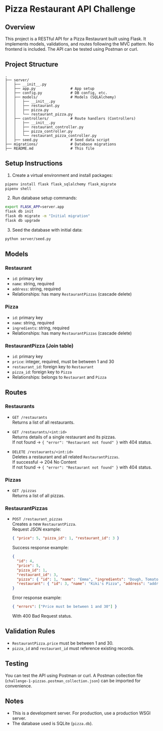 # Pizza Restaurant API Challenge

## Overview
This project is a RESTful API for a Pizza Restaurant built using Flask. It implements models, validations, and routes following the MVC pattern. No frontend is included. The API can be tested using Postman or curl.

## Project Structure
```
.
├── server/
│   ├── __init__.py
│   ├── app.py                # App setup
│   ├── config.py             # DB config, etc.
│   ├── models/               # Models (SQLAlchemy)
│   │   ├── __init__.py
│   │   ├── restaurant.py
│   │   ├── pizza.py
│   │   └── restaurant_pizza.py
│   ├── controllers/          # Route handlers (Controllers)
│   │   ├── __init__.py
│   │   ├── restaurant_controller.py
│   │   ├── pizza_controller.py
│   │   └── restaurant_pizza_controller.py
│   ├── seed.py               # Seed data script
├── migrations/               # Database migrations
├── README.md                 # This file
```

## Setup Instructions

1. Create a virtual environment and install packages:
```bash
pipenv install flask flask_sqlalchemy flask_migrate
pipenv shell
```

2. Run database setup commands:
```bash
export FLASK_APP=server.app
flask db init
flask db migrate -m "Initial migration"
flask db upgrade
```

3. Seed the database with initial data:
```bash
python server/seed.py
```

## Models

### Restaurant
- `id`: primary key
- `name`: string, required
- `address`: string, required
- Relationships: has many `RestaurantPizzas` (cascade delete)

### Pizza
- `id`: primary key
- `name`: string, required
- `ingredients`: string, required
- Relationships: has many `RestaurantPizzas` (cascade delete)

### RestaurantPizza (Join table)
- `id`: primary key
- `price`: integer, required, must be between 1 and 30
- `restaurant_id`: foreign key to `Restaurant`
- `pizza_id`: foreign key to `Pizza`
- Relationships: belongs to `Restaurant` and `Pizza`

## Routes

### Restaurants
- `GET /restaurants`  
  Returns a list of all restaurants.

- `GET /restaurants/<int:id>`  
  Returns details of a single restaurant and its pizzas.  
  If not found → `{ "error": "Restaurant not found" }` with 404 status.

- `DELETE /restaurants/<int:id>`  
  Deletes a restaurant and all related `RestaurantPizzas`.  
  If successful → 204 No Content  
  If not found → `{ "error": "Restaurant not found" }` with 404 status.

### Pizzas
- `GET /pizzas`  
  Returns a list of all pizzas.

### RestaurantPizzas
- `POST /restaurant_pizzas`  
  Creates a new `RestaurantPizza`.  
  Request JSON example:  
  ```json
  { "price": 5, "pizza_id": 1, "restaurant_id": 3 }
  ```  
  Success response example:  
  ```json
  {
    "id": 4,
    "price": 5,
    "pizza_id": 1,
    "restaurant_id": 3,
    "pizza": { "id": 1, "name": "Emma", "ingredients": "Dough, Tomato Sauce, Cheese" },
    "restaurant": { "id": 3, "name": "Kiki's Pizza", "address": "address3" }
  }
  ```  
  Error response example:  
  ```json
  { "errors": ["Price must be between 1 and 30"] }
  ```  
  With 400 Bad Request status.

## Validation Rules
- `RestaurantPizza.price` must be between 1 and 30.
- `pizza_id` and `restaurant_id` must reference existing records.

## Testing
You can test the API using Postman or curl. A Postman collection file (`challenge-1-pizzas.postman_collection.json`) can be imported for convenience.

## Notes
- This is a development server. For production, use a production WSGI server.
- The database used is SQLite (`pizza.db`).
